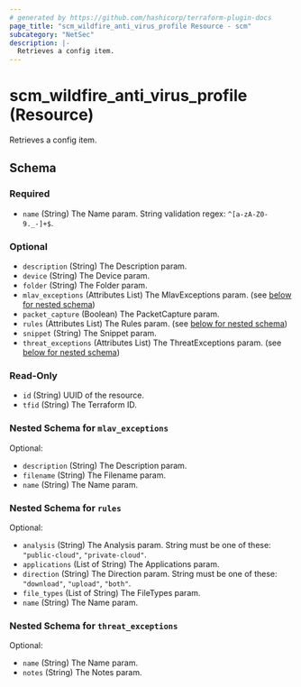 ```yaml
---
# generated by https://github.com/hashicorp/terraform-plugin-docs
page_title: "scm_wildfire_anti_virus_profile Resource - scm"
subcategory: "NetSec"
description: |-
  Retrieves a config item.
---
```


# scm_wildfire_anti_virus_profile (Resource)

Retrieves a config item.



<!-- schema generated by tfplugindocs -->
## Schema

### Required

- `name` (String) The Name param. String validation regex: `^[a-zA-Z0-9._-]+$`.

### Optional

- `description` (String) The Description param.
- `device` (String) The Device param.
- `folder` (String) The Folder param.
- `mlav_exceptions` (Attributes List) The MlavExceptions param. (see [below for nested schema](#nestedatt--mlav_exceptions))
- `packet_capture` (Boolean) The PacketCapture param.
- `rules` (Attributes List) The Rules param. (see [below for nested schema](#nestedatt--rules))
- `snippet` (String) The Snippet param.
- `threat_exceptions` (Attributes List) The ThreatExceptions param. (see [below for nested schema](#nestedatt--threat_exceptions))

### Read-Only

- `id` (String) UUID of the resource.
- `tfid` (String) The Terraform ID.

<a id="nestedatt--mlav_exceptions"></a>
### Nested Schema for `mlav_exceptions`

Optional:

- `description` (String) The Description param.
- `filename` (String) The Filename param.
- `name` (String) The Name param.


<a id="nestedatt--rules"></a>
### Nested Schema for `rules`

Optional:

- `analysis` (String) The Analysis param. String must be one of these: `"public-cloud"`, `"private-cloud"`.
- `applications` (List of String) The Applications param.
- `direction` (String) The Direction param. String must be one of these: `"download"`, `"upload"`, `"both"`.
- `file_types` (List of String) The FileTypes param.
- `name` (String) The Name param.


<a id="nestedatt--threat_exceptions"></a>
### Nested Schema for `threat_exceptions`

Optional:

- `name` (String) The Name param.
- `notes` (String) The Notes param.
